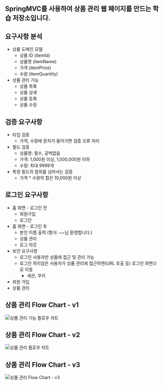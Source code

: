 ## SpringMVC를 사용하여 상품 관리 웹 페이지를 만드는 학습 저장소입니다.

## 요구사항 분석
- 상품 도메인 모델
    - 상품 ID (itemId)
    - 상품명 (itemName)
    - 가격 (itemPrice)
    - 수량 (itemQuantity)
- 상품 관리 기능
    - 상품 목록
    - 상품 상세
    - 상품 등록
    - 상품 수정

## 검증 요구사항
- 타입 검증
  - 가격, 수량에 문자가 들어가면 검증 오류 처리
- 필드 검증
  - 상품명: 필수, 공백없음
  - 가격: 1,000원 이상, 1,000,000원 이하
  - 수량: 최대 9999개
- 특정 필드의 범위를 넘어서는 검증
  - 가격 * 수량의 합은 10,000원 이상

## 로그인 요구사항
- 홈 화면 - 로그인 전
  - 회원가입
  - 로그인
- 홈 화면 - 로그인 후
  - 본인 이름 출력 (형식: ~~님 환영합니다.)
  - 상품 관리
  - 로그 아웃
- 보안 요구사항
  - 로그인 사용자만 상품에 접근 및 관리 가능
  - 로그인 하지않은 사용자가 상품 관리에 접근하면(URL 호출 등) 로그인 화면으로 이동
    - 세션, 쿠키
- 회원 가입
- 상품 관리

## 상품 관리 Flow Chart - v1
![상품 관리 기능 플로우 차트](https://user-images.githubusercontent.com/73871256/215332772-819ba5be-c31c-41db-b95f-2ef79f21ff3b.png)

## 상품 관리 Flow Chart - v2
![상품 관리 플로우 차트](https://user-images.githubusercontent.com/73871256/217708874-6c6c69d9-4629-4300-a2ba-5d0238606265.png)

## 상품 관리 Flow Chart - v3
![상품 관리 Flow Chart - v3](https://user-images.githubusercontent.com/73871256/217711819-8b308d22-061a-4db4-81a8-74260bf02200.png)

